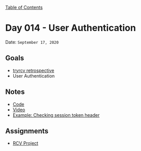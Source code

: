 [Table of Contents](/README.md)

# Day 014 - User Authentication

Date: `September 17, 2020`

## Goals

- [tryrcv retrospective](https://trello.com/b/PHPDHfrM/retrospective)
- User Authentication

## Notes

- [Code](./code)
- [Video](https://www.youtube.com/watch?v=wNpd0-RioCI)
- [Example: Checking session token header](https://github.com/alarner/tryrcv/pull/43)

## Assignments

- [RCV Project](https://trello.com/b/MNt2GNBJ/ranked-choice-voting-backlog)
